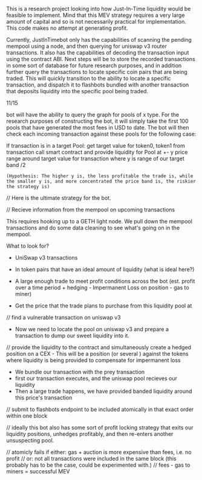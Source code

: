 This is a research project looking into how Just-In-Time liquidity would be feasible to implement. Mind that this MEV strategy requires a very large amount of capital and so is not necessarily practical for implementation. This code makes no attempt at generating profit.


Currently, JustInTimebot only has the capabilities of scanning the pending mempool using a node, and then querying for uniswap v3 router transactions. It also has the capabilities of decoding the transaction input using the contract ABI. Next steps will be to store the recorded transactions in some sort of database for future research purposes, and in addition further query the transactions to locate specific coin pairs that are being traded. This will quickly transition to the ability to locate a specific transaction, and dispatch it to flashbots bundled with another transaction that deposits liquidity into the specific pool being traded. 


11/15

bot will have the ability to query the graph for pools of x type. For the research purposes of constructing the bot, it will simply take the first 100 pools that have generated the most fees in USD to date. The bot will then check each incoming transaction against these pools for the following case:

If transaction is in a target Pool:
    get target value for token0, token1 from transaction 
    call smart contract and provide liquidity for Pool at +- y price range around target value for transaction where y is range of our target band /2

    (Hypothesis: The higher y is, the less profitable the trade is, while the smaller y is, and more concentrated the price band is, the riskier the strategy is)




// Here is the ultimate strategy for the bot.


// Recieve information from the mempool on upcoming transactions

This requires hooking up to a GETH light node. We pull down the mempool transactions and do some data cleaning to see what's going on in the mempool.

What to look for?

- UniSwap v3 transactions
- In token pairs that have an ideal amount of liquidity (what is ideal here?)
- A large enough trade to meet profit conditions across the bot (est. profit over a time period + hedging - Impermanent Loss on position - gas to miner)

- Get the price that the trade plans to purchase from this liquidity pool at

// find a vulnerable transaction on uniswap v3

- Now we need to locate the pool on uniswap v3 and prepare a transaction to dump our sweet liquidity into it.

// provide the liquidity to the contract and simultaneously create a hedged position on a CEX - This will be a position (or several ) against the tokens where liquidity is being provided to compensate for impermanent loss
 
 - We bundle our transaction with the prey transaction
 - first our transaction executes, and the uniswap pool recieves our liquidity
 - Then a large trade happens, we have provided banded liquidity around this price's transaction

// submit to flashbots endpoint to be included atomically in that exact order within one block


// ideally this bot also has some sort of profit locking strategy that exits our liquidity positions, unhedges profitably, and then re-enters another unsuspecting pool.

// atomicly fails if either: gas + auction is more expensive than fees, i.e. no profit
// or: not all transactions were included in the same block (this probably has to be the case, could be experimented with.)
// fees - gas to miners = successful MEV
